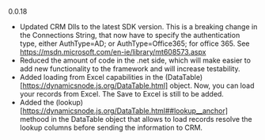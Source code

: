 0.0.18

- Updated CRM Dlls to the latest SDK version. This is a breaking change in the Connections String, that now have to specify the authentication type, either AuthType=AD; or AuthType=Office365; for office 365. See https://msdn.microsoft.com/en-ie/library/mt608573.aspx
- Reduced the amount of code in the .net side, which will make easier to add new functionality to the framework and will increase testability. 
- Added loading from Excel capabilities in the (DataTable)[https://dynamicsnode.js.org/DataTable.html] object. Now, you can load your records from Excel. The Save to Excel is still to be added.
- Added the (lookup)[https://dynamicsnode.js.org/DataTable.html##lookup__anchor] methood in the DataTable object that allows to load records resolve the lookup columns before sending the information to CRM.